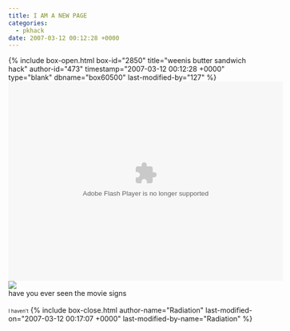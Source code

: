 ```yaml
---
title: I AM A NEW PAGE
categories:
  - pkhack
date: 2007-03-12 00:12:28 +0000
---
```

{% include box-open.html box-id="2850" title="weenis butter sandwich hack" author-id="473" timestamp="2007-03-12 00:12:28 +0000" type="blank" dbname="box60500" last-modified-by="127" %}
<embed src="http://files.fobby.net/0000/3b39/sos61CHILDSAFE.swf" quality="high" loop="false" menu="false" bgcolor="#FFFFFFF" width="550" height="400" name="main_nav" align="middle" allowScriptAccess="sameDomain" type="application/x-shockwave-flash" pluginspage="http://www.macromedia.com/go/getflashplayer" />
<img src="http://starmen.net/sprites/png/sprite01130.png"></img><br />
have you ever seen the movie signs<br /><br />
<font size="1">I haven't</font>
{% include box-close.html author-name="Radiation" last-modified-on="2007-03-12 00:17:07 +0000" last-modified-by-name="Radiation" %}
